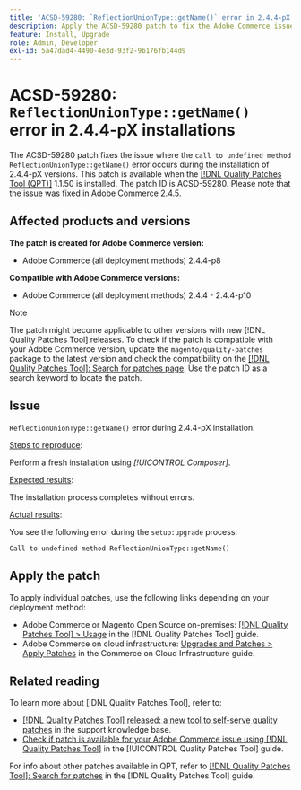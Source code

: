 ```yaml
---
title: 'ACSD-59280: `ReflectionUnionType::getName()` error in 2.4.4-pX installations'
description: Apply the ACSD-59280 patch to fix the Adobe Commerce issue where the `call to undefined method ReflectionUnionType::getName()` error occurs during the installation of 2.4.4-pX versions.
feature: Install, Upgrade
role: Admin, Developer
exl-id: 5a47dad4-4490-4e3d-93f2-9b176fb144d9
---
```

# ACSD-59280: `ReflectionUnionType::getName()` error in 2.4.4-pX installations

The ACSD-59280 patch fixes the issue where the `call to undefined method ReflectionUnionType::getName()` error occurs during the installation of 2.4.4-pX versions. This patch is available when the [[!DNL Quality Patches Tool (QPT)]](https://experienceleague.adobe.com/en/docs/commerce-operations/tools/quality-patches-tool/quality-patches-tool-to-self-serve-quality-patches) 1.1.50 is installed. The patch ID is ACSD-59280. Please note that the issue was fixed in Adobe Commerce 2.4.5.

## Affected products and versions

**The patch is created for Adobe Commerce version:**

* Adobe Commerce (all deployment methods) 2.4.4-p8

**Compatible with Adobe Commerce versions:**

* Adobe Commerce (all deployment methods) 2.4.4 - 2.4.4-p10

>[!NOTE]
>
>The patch might become applicable to other versions with new [!DNL Quality Patches Tool] releases. To check if the patch is compatible with your Adobe Commerce version, update the `magento/quality-patches` package to the latest version and check the compatibility on the [[!DNL Quality Patches Tool]: Search for patches page](https://experienceleague.adobe.com/tools/commerce-quality-patches/index.html). Use the patch ID as a search keyword to locate the patch.

## Issue

`ReflectionUnionType::getName()` error during 2.4.4-pX installation.

<u>Steps to reproduce</u>:

Perform a fresh installation using *[!UICONTROL Composer]*.

<u>Expected results</u>:

The installation process completes without errors.

<u>Actual results</u>:

You see the following error during the `setup:upgrade` process:

`Call to undefined method ReflectionUnionType::getName()`

## Apply the patch

To apply individual patches, use the following links depending on your deployment method:

* Adobe Commerce or Magento Open Source on-premises: [[!DNL Quality Patches Tool] > Usage](/help/tools/quality-patches-tool/usage.md) in the [!DNL Quality Patches Tool] guide.
* Adobe Commerce on cloud infrastructure: [Upgrades and Patches > Apply Patches](https://experienceleague.adobe.com/docs/commerce-cloud-service/user-guide/develop/upgrade/apply-patches.html) in the Commerce on Cloud Infrastructure guide.

## Related reading

To learn more about [!DNL Quality Patches Tool], refer to:

* [[!DNL Quality Patches Tool] released: a new tool to self-serve quality patches](https://experienceleague.adobe.com/en/docs/commerce-operations/tools/quality-patches-tool/quality-patches-tool-to-self-serve-quality-patches) in the support knowledge base.
* [Check if patch is available for your Adobe Commerce issue using [!DNL Quality Patches Tool]](/help/tools/quality-patches-tool/patches-available-in-qpt/check-patch-for-magento-issue-with-magento-quality-patches.md) in the [!UICONTROL Quality Patches Tool] guide.


For info about other patches available in QPT, refer to [[!DNL Quality Patches Tool]: Search for patches](https://experienceleague.adobe.com/tools/commerce-quality-patches/index.html) in the [!DNL Quality Patches Tool] guide.
